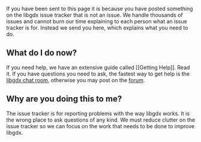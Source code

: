 If you have been sent to this page it is because you have posted something on the libgdx issue tracker that is not an issue. We handle thousands of issues and cannot burn our time explaining to each person what an issue tracker is for. Instead we send you here, which explains what you need to do.

## What do I do now? ##

If you need help, we have an extensive guide called [[Getting Help]]. Read it. If you have questions you need to ask, the fastest way to get help is the [libgdx chat room](irc://irc.freenode.net/libgdx), otherwise you may post on the [forum](http://www.badlogicgames.com/forum/).

## Why are you doing this to me? ##

The issue tracker is for reporting problems with the way libgdx works. It is the wrong place to ask questions of any kind. We must reduce clutter on the issue tracker so we can focus on the work that needs to be done to improve libgdx.
